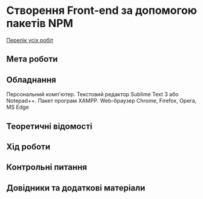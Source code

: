# Створення Front-end за допомогою пакетів NPM

[Перелік усіх робіт](README.md)

## Мета роботи



## Обладнання

Персональний комп'ютер. Текстовий редактор Sublime Text 3 або Notepad++. Пакет програм XAMPP. Web-браузер Chrome, Firefox, Opera, MS Edge

## Теоретичні відомості


## Хід роботи


## Контрольні питання



## Довідники та додаткові матеріали

